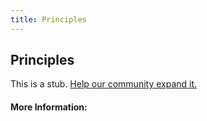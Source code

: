 ```yaml
---
title: Principles
---
```

## Principles

This is a stub. [Help our community expand it.](https://github.com/freeCodeCamp/guide-articles/tree/master/articles/Machine-Learning/Principles/index.md)

<!-- The article goes here, in GitHub-flavored Markdown. Feel free to add YouTube videos, images, and CodePen/JSBin embeds  -->

#### More Information:
<!-- Please add any articles you think might be helpful to read before writing the article -->